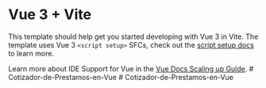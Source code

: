 # Vue 3 + Vite

This template should help get you started developing with Vue 3 in Vite. The template uses Vue 3 `<script setup>` SFCs, check out the [script setup docs](https://v3.vuejs.org/api/sfc-script-setup.html#sfc-script-setup) to learn more.

Learn more about IDE Support for Vue in the [Vue Docs Scaling up Guide](https://vuejs.org/guide/scaling-up/tooling.html#ide-support).
#   C o t i z a d o r - d e - P r e s t a m o s - e n - V u e  
 #   C o t i z a d o r - d e - P r e s t a m o s - e n - V u e  
 